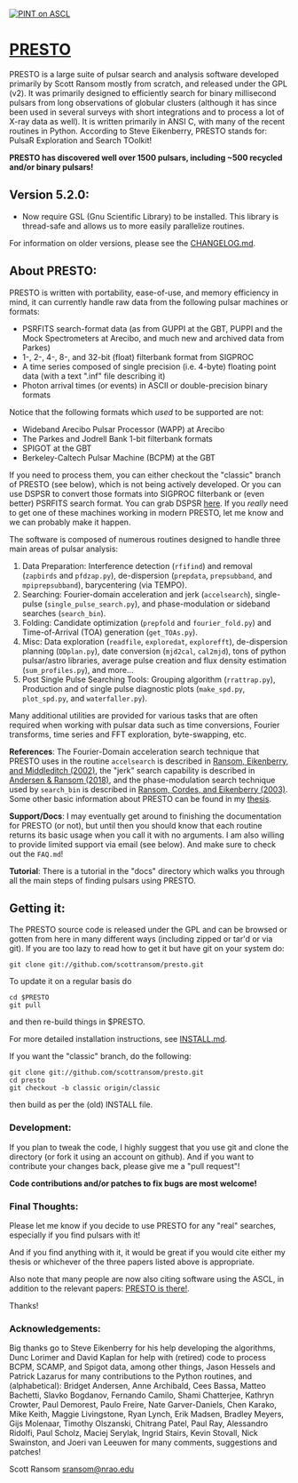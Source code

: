 [![PINT on ASCL](https://img.shields.io/badge/ascl-1107.017-blue.svg)](https://ascl.net/1107.017)

# [PRESTO](https://github.com/scottransom/presto/)

PRESTO is a large suite of pulsar search and analysis software developed primarily by Scott Ransom mostly from scratch, and released under the GPL (v2). It was primarily designed to efficiently search for binary millisecond pulsars from long observations of globular clusters (although it has since been used in several surveys with short integrations and to process a lot of X-ray data as well). It is written primarily in ANSI C, with many of the recent routines in Python. According to Steve Eikenberry, PRESTO stands for: PulsaR Exploration and Search TOolkit!

**PRESTO has discovered well over 1500 pulsars, including ~500 recycled and/or binary pulsars!**

## Version 5.2.0:
 * Now require GSL (Gnu Scientific Library) to be installed. This library is thread-safe and allows us to more easily parallelize routines.

For information on older versions, please see the [CHANGELOG.md](https://github.com/scottransom/presto/blob/master/CHANGELOG.md).

## About PRESTO:
PRESTO is written with portability, ease-of-use, and memory efficiency in mind, it can currently handle raw data from the following pulsar machines or formats:

 * PSRFITS search-format data (as from GUPPI at the GBT, PUPPI and the Mock Spectrometers at Arecibo, and much new and archived data from Parkes)
 * 1-, 2-, 4-, 8-, and 32-bit (float) filterbank format from SIGPROC
 * A time series composed of single precision (i.e. 4-byte) floating point data (with a text ".inf" file describing it)
 * Photon arrival times (or events) in ASCII or double-precision binary formats

Notice that the following formats which *used* to be supported are not:

 * Wideband Arecibo Pulsar Processor (WAPP) at Arecibo
 * The Parkes and Jodrell Bank 1-bit filterbank formats
 * SPIGOT at the GBT
 * Berkeley-Caltech Pulsar Machine (BCPM) at the GBT

If you need to process them, you can either checkout the "classic" branch of PRESTO (see below), which is not being actively developed. Or you can use DSPSR to convert those formats into SIGPROC filterbank or (even better) PSRFITS search format. You can grab DSPSR [here](http://dspsr.sourceforge.net).  If you *really* need to get one of these machines working in modern PRESTO, let me know and we can probably make it happen.

The software is composed of numerous routines designed to handle three main areas of pulsar analysis:

1. Data Preparation: Interference detection (`rfifind`) and removal (`zapbirds` and `pfdzap.py`), de-dispersion (`prepdata`, `prepsubband`, and `mpiprepsubband`), barycentering (via TEMPO).
2. Searching: Fourier-domain acceleration and jerk (`accelsearch`), single-pulse (`single_pulse_search.py`), and phase-modulation or sideband searches (`search_bin`).
3. Folding: Candidate optimization (`prepfold` and `fourier_fold.py`) and Time-of-Arrival (TOA) generation (`get_TOAs.py`).
4. Misc: Data exploration (`readfile`, `exploredat`, `explorefft`), de-dispersion planning (`DDplan.py`), date conversion (`mjd2cal`, `cal2mjd`), tons of python pulsar/astro libraries, average pulse creation and flux density estimation (`sum_profiles.py`), and more...
5. Post Single Pulse Searching Tools: Grouping algorithm (`rrattrap.py`), Production and of single pulse diagnostic plots (`make_spd.py`, `plot_spd.py`, and `waterfaller.py`).

Many additional utilities are provided for various tasks that are often required when working with pulsar data such as time conversions, Fourier transforms, time series and FFT exploration, byte-swapping, etc.

**References**: The Fourier-Domain acceleration search technique that PRESTO uses in the routine `accelsearch` is described in [Ransom, Eikenberry, and Middleditch (2002)](https://ui.adsabs.harvard.edu/abs/2002AJ....124.1788R/abstract), the "jerk" search capability is described in [Andersen & Ransom (2018)](https://ui.adsabs.harvard.edu/abs/2018ApJ...863L..13A/abstract), and the phase-modulation search technique used by `search_bin` is described in [Ransom, Cordes, and Eikenberry (2003)](https://ui.adsabs.harvard.edu/abs/2003ApJ...589..911R/abstract). Some other basic information about PRESTO can be found in my [thesis](http://www.cv.nrao.edu/~sransom/ransom_thesis_2001.pdf).

**Support/Docs**:  I may eventually get around to finishing the documentation for PRESTO (or not), but until then you should know that each routine returns its basic usage when you call it with no arguments. I am also willing to provide limited support via email (see below). And make sure to check out the `FAQ.md`!

**Tutorial**: There is a tutorial in the "docs" directory which walks you through all the main steps of finding pulsars using PRESTO.

## Getting it: 
The PRESTO source code is released under the GPL and can be browsed or gotten from here in many different ways (including zipped or tar'd or via git). If you are too lazy to read how to get it but have git on your system do:

    git clone git://github.com/scottransom/presto.git

To update it on a regular basis do

    cd $PRESTO
    git pull

and then re-build things in $PRESTO.

For more detailed installation instructions, see [INSTALL.md](https://github.com/scottransom/presto/blob/master/INSTALL.md).

If you want the "classic" branch, do the following:

    git clone git://github.com/scottransom/presto.git
    cd presto
    git checkout -b classic origin/classic

then build as per the (old) INSTALL file.

### Development:
If you plan to tweak the code, I highly suggest that you use git and clone the directory (or fork it using an account on github).  And if you want to contribute your changes back, please give me a "pull request"!

**Code contributions and/or patches to fix bugs are most welcome!**

### Final Thoughts:
Please let me know if you decide to use PRESTO for any "real" searches, especially if you find pulsars with it!

And if you find anything with it, it would be great if you would cite either my thesis or whichever of the three papers listed above is appropriate.

Also note that many people are now also citing software using the ASCL, in addition to the relevant papers: [PRESTO is there!](https://www.ascl.net/1107.017).

Thanks!

### Acknowledgements:
Big thanks go to Steve Eikenberry for his help developing the algorithms, Dunc Lorimer and David Kaplan for help with (retired) code to process BCPM, SCAMP, and Spigot data, among other things, Jason Hessels and Patrick Lazarus for many contributions to the Python routines, and (alphabetical): Bridget Andersen, Anne Archibald, Cees Bassa, Matteo Bachetti, Slavko Bogdanov, Fernando Camilo, Shami Chatterjee, Kathryn Crowter, Paul Demorest, Paulo Freire, Nate Garver-Daniels, Chen Karako, Mike Keith, Maggie Livingstone, Ryan Lynch, Erik Madsen, Bradley Meyers, Gijs Molenaar, Timothy Olszanski, Chitrang Patel, Paul Ray, Alessandro Ridolfi, Paul Scholz, Maciej Serylak, Ingrid Stairs, Kevin Stovall, Nick Swainston, and Joeri van Leeuwen for many comments, suggestions and patches!

Scott Ransom <sransom@nrao.edu>
